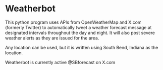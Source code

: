# Weatherbot

This python program uses APIs from OpenWeatherMap and X.com (formerly Twitter) to automatically 
tweet a weather forecast message at designated intervals throughout the day and night.  It will also post severe weather alerts as they are issued for the area.

Any location can be used, but it is written using South Bend, Indiana as the location.

Weatherbot is currently active @SBforecast on X.com
